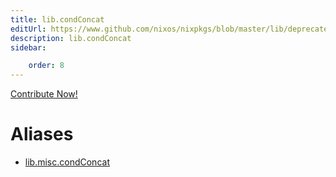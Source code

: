 ```yaml
---
title: lib.condConcat
editUrl: https://www.github.com/nixos/nixpkgs/blob/master/lib/deprecated.nix#L114C16
description: lib.condConcat
sidebar:

    order: 8
---
```


<a href="https://www.github.com/nixos/nixpkgs/blob/master/lib/deprecated.nix#L114C16">Contribute Now!</a>


# Aliases

- [lib.misc.condConcat](./reference/lib/misc/lib-misc-condConcat)



